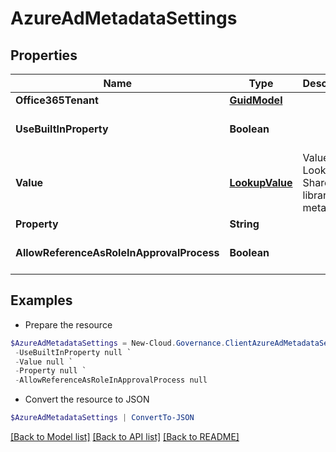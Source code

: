 # AzureAdMetadataSettings
## Properties

Name | Type | Description | Notes
------------ | ------------- | ------------- | -------------
**Office365Tenant** | [**GuidModel**](GuidModel.md) |  | [optional] 
**UseBuiltInProperty** | **Boolean** |  | [optional] [default to $false]
**Value** | [**LookupValue**](LookupValue.md) | Value of Lookup to SharePoint library/list metadata. | [optional] 
**Property** | **String** |  | [optional] 
**AllowReferenceAsRoleInApprovalProcess** | **Boolean** |  | [optional] [default to $false]

## Examples

- Prepare the resource
```powershell
$AzureAdMetadataSettings = New-Cloud.Governance.ClientAzureAdMetadataSettings  -Office365Tenant null `
 -UseBuiltInProperty null `
 -Value null `
 -Property null `
 -AllowReferenceAsRoleInApprovalProcess null
```

- Convert the resource to JSON
```powershell
$AzureAdMetadataSettings | ConvertTo-JSON
```

[[Back to Model list]](../README.md#documentation-for-models) [[Back to API list]](../README.md#documentation-for-api-endpoints) [[Back to README]](../README.md)

